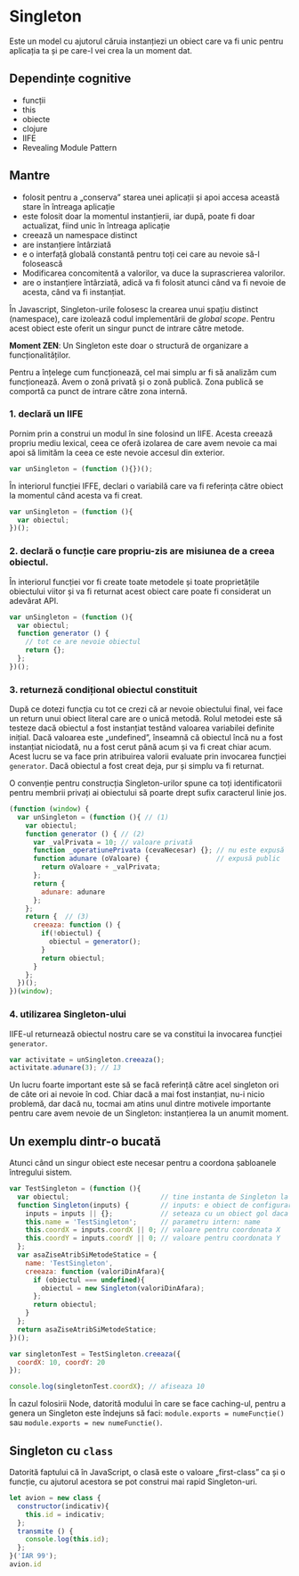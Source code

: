 # Singleton

Este un model cu ajutorul căruia instanțiezi un obiect care va fi unic pentru aplicația ta și pe care-l vei crea la un moment dat.

## Dependințe cognitive
- funcții
- this
- obiecte
- clojure
- IIFE
- Revealing Module Pattern

## Mantre

- folosit pentru a „conserva” starea unei aplicații și apoi accesa această stare în întreaga aplicație
- este folosit doar la momentul instanțierii, iar după, poate fi doar actualizat, fiind unic în întreaga aplicație
- creează un namespace distinct
- are instanțiere întârziată
- e o interfață globală constantă pentru toți cei care au nevoie să-l folosească
- Modificarea concomitentă a valorilor, va duce la suprascrierea valorilor.
- are o instanțiere întârziată, adică va fi folosit atunci când va fi nevoie de acesta, când va fi instanțiat.

În Javascript, Singleton-urile folosesc la crearea unui spațiu distinct (namespace), care izolează codul implementării de *global scope*. Pentru acest obiect este oferit un singur punct de intrare către metode.

**Moment ZEN**: Un Singleton este doar o structură de organizare a funcționalităților.

Pentru a înțelege cum funcționează, cel mai simplu ar fi să analizăm cum funcționează. Avem o zonă privată și o zonă publică. Zona publică se comportă ca punct de intrare către zona internă.

### 1. declară un IIFE

Pornim prin a construi un modul în sine folosind un IIFE. Acesta creează propriu mediu lexical, ceea ce oferă izolarea de care avem nevoie ca mai apoi să limităm la ceea ce este nevoie accesul din exterior.

```javascript
var unSingleton = (function (){})();
```

În interiorul funcției IFFE, declari o variabilă care va fi referința către obiect la momentul când acesta va fi creat.

```javascript
var unSingleton = (function (){
  var obiectul;
})();
```

### 2. declară o funcție care propriu-zis are misiunea de a creea obiectul.

În interiorul funcției vor fi create toate metodele și toate proprietățile obiectului viitor și va fi returnat acest obiect care poate fi considerat un adevărat API.

```javascript
var unSingleton = (function (){
  var obiectul;
  function generator () {
    // tot ce are nevoie obiectul
    return {};
  };
})();
```

### 3. returneză condițional obiectul constituit

După ce dotezi funcția cu tot ce crezi că ar nevoie obiectului final, vei face un return unui obiect literal care are o unică metodă.
Rolul metodei este să testeze dacă obiectul a fost instanțiat testând valoarea variabilei definite inițial. Dacă valoarea este „undefined”, înseamnă că obiectul încă nu a fost instanțiat niciodată, nu a fost cerut până acum și va fi creat chiar acum. Acest lucru se va face prin atribuirea valorii evaluate prin invocarea funcției `generator`.
Dacă obiectul a fost creat deja, pur și simplu va fi returnat.

O convenție pentru construcția Singleton-urilor spune ca toți identificatorii pentru membrii privați ai obiectului să poarte drept sufix caracterul linie jos.

```javascript
(function (window) {
  var unSingleton = (function (){ // (1)
    var obiectul;
    function generator () { // (2)
      var _valPrivata = 10; // valoare privată
      function _operatiunePrivata (cevaNecesar) {}; // nu este expusă
      function adunare (oValoare) {                 // expusă public
        return oValoare + _valPrivata;
      };
      return {
        adunare: adunare
      };
    };
    return {  // (3)
      creeaza: function () {
        if(!obiectul) {
          obiectul = generator();
        }
        return obiectul;
      }
    };
  })();
})(window);
```

### 4. utilizarea Singleton-ului

IIFE-ul returnează obiectul nostru care se va constitui la invocarea funcției `generator`.

```javascript
var activitate = unSingleton.creeaza();
activitate.adunare(3); // 13
```

Un lucru foarte important este să se facă referință către acel singleton ori de câte ori ai nevoie în cod. Chiar dacă a mai fost instanțiat, nu-i nicio problemă, dar dacă nu, tocmai am atins unul dintre motivele importante pentru care avem nevoie de un Singleton: instanțierea la un anumit moment.

## Un exemplu dintr-o bucată

Atunci când un singur obiect este necesar pentru a coordona șabloanele întregului sistem.

```javascript
var TestSingleton = (function (){
  var obiectul;                       // tine instanta de Singleton la instanțierea cu  new
  function Singleton(inputs) {        // inputs: e obiect de configurare pentru asemanator cu { name: 'ceva', pointX: 5}
    inputs = inputs || {};            // seteaza cu un obiect gol daca nu ai obiect de configurare
    this.name = 'TestSingleton';      // parametru intern: name
    this.coordX = inputs.coordX || 0; // valoare pentru coordonata X
    this.coordY = inputs.coordY || 0; // valoare pentru coordonata Y
  };
  var asaZiseAtribSiMetodeStatice = {
    name: 'TestSingleton',
    creeaza: function (valoriDinAfara){
      if (obiectul === undefined){
        obiectul = new Singleton(valoriDinAfara);
      };
      return obiectul;
    }
  };
  return asaZiseAtribSiMetodeStatice;
})();

var singletonTest = TestSingleton.creeaza({
  coordX: 10, coordY: 20
});

console.log(singletonTest.coordX); // afiseaza 10
```

În cazul folosirii Node, datorită modului în care se face caching-ul, pentru a genera un Singleton este îndejuns să faci: `module.exports = numeFuncție()` sau `module.exports = new numeFunctie()`.

## Singleton cu `class`

Datorită faptului că în JavaScript, o clasă este o valoare „first-class” ca și o funcție, cu ajutorul acestora se pot construi mai rapid Singleton-uri.

```javascript
let avion = new class {
  constructor(indicativ){
    this.id = indicativ;
  };
  transmite () {
    console.log(this.id);
  };
}('IAR 99');
avion.id
```
